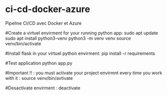 # ci-cd-docker-azure
Pipeline CI/CD avec Docker et Azure

#Create a virtuel envirment for your running python app:
sudo apt update
sudo apt install python3-venv
python3 -m venv venv 
source venv/bin/activate

#Install flask in your virtuel python envirment:
pip install -r requirements

#Test application
python app.py

#Important !! : you must activate your project envirmnt every time you work with it : 
source venv/bin/avtivate

#Desactivate envirment :
deactivate

